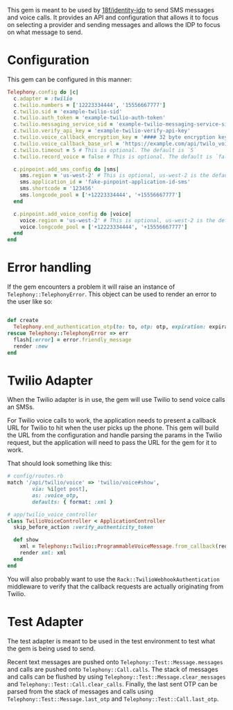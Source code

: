 This gem is meant to be used by [18f/identity-idp](https://github.com/18F/identity-idp) to send SMS messages and voice calls.
It provides an API and configuration that allows it to focus on selecting a provider and sending messages and allows the IDP to focus on what message to send.

# Configuration

This gem can be configured in this manner:

```ruby
Telephony.config do |c|
  c.adapter = :twilio
  c.twilio.numbers = ['12223334444', '15556667777']
  c.twilio.sid = 'example-twilio-sid'
  c.twilio.auth_token = 'example-twilio-auth-token'
  c.twilio.messaging_service_sid = 'example-twilio-messaging-service-sid'
  c.twilio.verify_api_key = 'example-twilio-verify-api-key'
  c.twilio.voice_callback_encryption_key = '#### 32 byte encryption key ####'
  c.twilio.voice_callback_base_url = 'https://example.com/api/twilo_voice'
  c.twilio.timeout = 5 # This is optional. The default is `5`
  c.twilio.record_voice = false # This is optional. The default is `false`

  c.pinpoint.add_sms_config do |sms|
    sms.region = 'us-west-2' # This is optional, us-west-2 is the default
    sms.application_id = 'fake-pinpoint-application-id-sms'
    sms.shortcode = '123456'
    sms.longcode_pool = ['+12223334444', '+15556667777']
  end

  c.pinpoint.add_voice_config do |voice|
    voice.region = 'us-west-2' # This is optional, us-west-2 is the default
    voice.longcode_pool = ['+12223334444', '+15556667777']
  end
end
```

# Error handling

If the gem encounters a problem it will raise an instance of `Telephony::TelephonyError`.
This object can be used to render an error to the user like so:

```ruby

def create
  Telephony.end_authentication_otp(to: to, otp: otp, expiration: expiration, channel: :sms)
rescue Telephony::TelephonyError => err
  flash[:error] = error.friendly_message
  render :new
end
```

# Twilio Adapter

When the Twilio adapter is in use, the gem will use Twilio to send voice calls an SMSs.

For Twilio voice calls to work, the application needs to present a callback URL for Twilio to hit when the user picks up the phone.
This gem will build the URL from the configuration and handle parsing the params in the Twilio request, but the application will need to pass the URL for the gem for it to work.

That should look something like this:

```ruby
# config/routes.rb
match '/api/twilio/voice' => 'twilio/voice#show',
        via: %i[get post],
        as: :voice_otp,
        defaults: { format: :xml }

# app/twilio_voice_controller
class TwilioVoiceController < ApplicationController
  skip_before_action :verify_authenticity_token

  def show
    xml = Telephony::Twilio::ProgrammableVoiceMessage.from_callback(request.original_url).twiml
    render xml: xml
  end
end
```

You will also probably want to use the `Rack::TwilioWebhookAuthentication` middleware to verify that the callback requests are actually originating from Twilio.

# Test Adapter

The test adapter is meant to be used in the test environment to test what the gem is being used to send.

Recent text messages are pushed onto `Telephony::Test::Message.messages` and calls are pushed onto `Telephony::Call.calls`.
The stack of messages and calls can be flushed by using `Telephony::Test::Message.clear_messages` and `Telephony::Test::Call.clear_calls`.
Finally, the last sent OTP can be parsed from the stack of messages and calls using `Telephony::Test::Message.last_otp` and `Telephony::Test::Call.last_otp`.

